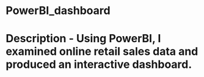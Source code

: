 # PowerBI_dashboard
# Description - Using PowerBI, I examined online retail sales data and produced an interactive dashboard.

